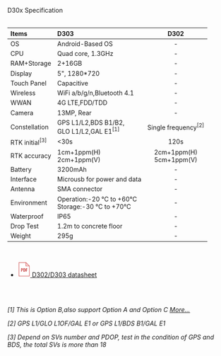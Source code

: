 <span id="dev_docs" class="markdown-body-normal-header">D30x Specification
</span>
<br>
<br>


  | Items | D303 | D302 |
  | :----- | :----- | :----: |
  | OS | Android-Based OS | - |
  | CPU | Quad core, 1.3GHz | - |
  | RAM+Storage | 2+16GB | - |
  | Display | 5", 1280*720 | - |
  | Touch Panel | Capacitive | - |
  | Wireless | WiFi a/b/g/n,Bluetooth 4.1 | - |
  | WWAN | 4G LTE,FDD/TDD | - |
  | Camera | 13MP, Rear | - |
  | Constellation | GPS L1/L2,BDS B1/B2,<br>GLO L1/L2,GAL E1<sup>[1]</sup> | Single frequency<sup>[2]</sup> |
  | RTK initial<sup>[3]</sup> | <30s | 120s |
  | RTK accuracy | 1cm+1ppm(H)<br>2cm+1ppm(V) | 2cm+1ppm(H)<br>5cm+1ppm(V) |
  | Battery | 3200mAh | - |
  | Interface | Microusb for power and data | - |
  | Antenna | SMA connector | - |
  | Environment | Operation:-20 &deg;C to +60&deg;C <br>Storage:-30 &deg;C to +70&deg;C| - |
  | Waterproof | IP65 | - |
  | Drop Test | 1.2m to concrete floor | - |
  | Weight | 295g | - |

<br>
  
  - [![](images/pdf.png)&nbsp;D302/D303 datasheet](download/D30X_DS_EN.pdf)

<br>
<br>

*[1] This is Option B,also support Option A and Option C [More...](../../rtk-board/#download-the-latest-firmware)*

*[2] GPS L1/GLO L1OF/GAL E1 or GPS L1/BDS B1/GAL E1*

*[3] Depend on SVs number and PDOP, test in the condition of GPS and BDS, the total SVs is more than 18*